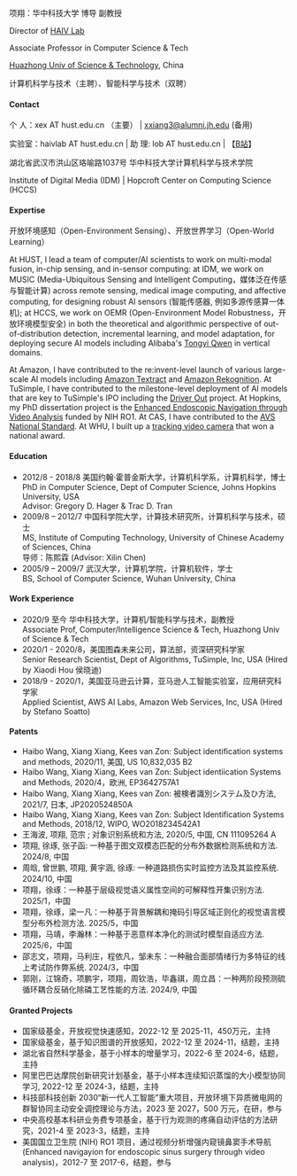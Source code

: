 项翔：华中科技大学 博导 副教授

Director of [HAIV Lab](https://github.com/HAIV-Lab/)

Associate Professor in Computer Science & Tech

[Huazhong Univ of Science & Technology](https://english.hust.edu.cn), China 

计算机科学与技术（主聘）、智能科学与技术（双聘）

#### Contact
个  人：xex AT hust.edu.cn （主要） |  xxiang3@alumni.jh.edu (备用)

实验室：haivlab AT hust.edu.cn | 助  理: lob AT hust.edu.cn | 【[B站](https://space.bilibili.com/1716209957)】

湖北省武汉市洪山区珞喻路1037号 华中科技大学计算机科学与技术学院

Institute of Digital Media (IDM) | Hopcroft Center on Computing Science (HCCS)

#### Expertise

开放环境感知（Open-Environment Sensing）、开放世界学习（Open-World Learning）

At HUST, I lead a team of computer/AI scientists to work on multi-modal fusion, in-chip sensing, and in-sensor computing: at IDM, we work on MUSIC (Media-Ubiquitous Sensing and Intelligent Computing，媒体泛在传感与智能计算) across remote sensing, medical image computing, and affective computing, for designing robust AI sensors (智能传感器, 例如多源传感算一体机); at HCCS, we work on OEMR (Open-Environment Model Robustness，开放环境模型安全) in both the theoretical and algorithmic perspective of out-of-distribution detection, incremental learning, and model adaptation, for deploying secure AI models including Alibaba's [Tongyi Qwen](https://www.alibabacloud.com/en/solutions/generative-ai/qwen) in vertical domains.

At Amazon, I have contributed to the re:invent-level launch of various large-scale AI models including [Amazon Textract](https://aws.amazon.com/textract/) and [Amazon Rekognition](https://aws.amazon.com/rekognition/). At TuSimple, I have contributed to the milestone-level deployment of AI models that are key to TuSimple's IPO including the [Driver Out](https://www.prnewswire.com/news-releases/tusimple-becomes-first-to-successfully-operate-driver-out-fully-autonomous-semi-truck-on-open-public-roads-301451430.html) project. At Hopkins, my PhD dissertation project is the [Enhanced Endoscopic Navigation through Video Analysis](https://cirl.lcsr.jhu.edu/research/enhanced-endoscopic-navigation/) funded by NIH RO1. At CAS, I have contributed to the [AVS National Standard](https://www.avs.org.cn/). At WHU, I built up a [tracking video camera](https://www.jiaodapress.com.cn/Data/BookContent/7871) that won a national award. 

#### Education
- 2012/8 - 2018/8 美国约翰·霍普金斯大学，计算机科学系，计算机科学，博士<br>
PhD in Computer Science, Dept of Computer Science, Johns Hopkins University, USA    
Advisor: Gregory D. Hager & Trac D. Tran   
- 2009/8 – 2012/7 中国科学院大学，计算技术研究所，计算机科学与技术，硕士<br>
MS, Institute of Computing Technology, University of Chinese Academy of Sciences, China    
导师：陈熙霖 (Advisor: Xilin Chen)    
- 2005/9 – 2009/7 武汉大学，计算机学院，计算机软件，学士<br>
BS, School of Computer Science, Wuhan University, China 

#### Work Experience
- 2020/9 至今 华中科技大学，计算机/智能科学与技术，副教授  
Associate Prof, Computer/Intelligence Science & Tech, Huazhong Univ of Science & Tech   
- 2020/1 - 2020/8，美国图森未来公司，算法部，资深研究科学家  
Senior Research Scientist, Dept of Algorithms, TuSimple, Inc, USA (Hired by Xiaodi Hou 侯晓迪)  
- 2018/9 - 2020/1，美国亚马逊云计算，亚马逊人工智能实验室，应用研究科学家  
Applied Scientist, AWS AI Labs, Amazon Web Services, Inc, USA (Hired by Stefano Soatto)  

#### Patents
- Haibo Wang, Xiang Xiang, Kees van Zon: Subject identification systems and methods, 2020/11, 美国, US 10,832,035 B2
- Haibo Wang, Xiang Xiang, Kees van Zon: Subject identiication Systems and Methods, 2020/4，欧洲, EP3642757A1
- Haibo Wang, Xiang Xiang, Kees van Zon: 被検者識別システム及ひ方法, 2021/7, 日本, JP2020524850A
- Haibo Wang, Xiang Xiang, Kees van Zon: Subject Identification Systems and Methods, 2018/12, WIPO, WO2018234542A1
- 王海波, 项翔, 范宗 ; 对象识别系统和方法, 2020/5, 中国, CN 111095264 A
- 项翔, 徐琢, 张子函: ⼀种基于图文双模态匹配的分布外数据检测系统和方法. 2024/8, 中国
- 周晗, 曾世鹏, 项翔, 黄宇涵, 徐琢: ⼀种道路损伤实时监控方法及其监控系统. 2024/10, 中国
- 项翔，徐琢：一种基于层级视觉语义属性空间的可解释性开集识别方法. 2025/1，中国
- 项翔，徐琢，梁一凡：一种基于背景解耦和掩码引导区域正则化的视觉语言模型分布外检测方法. 2025/5，中国
- 项翔，马靖，李瀚林：一种基于恶意样本净化的测试时模型自适应方法. 2025/6，中国
- 邵志文，项翔，马利庄，程依凡，邹未东：一种融合面部情绪行为多特征的线上考试防作弊系统. 2024/3，中国
- 郭刚，江锦奇，项鹏宇，项翔，周钦浩，毕鑫祺，周立昌：一种两阶段预测硫循环耦合反硝化除磷工艺性能的方法. 2024/9, 中国

#### Granted Projects
- 国家级基金，开放视觉快速感知，2022-12 至 2025-11，450万元，主持
- 国家级基金，基于知识图谱的开放感知，2022-12 至 2024-11，结题，主持
- 湖北省自然科学基金，基于小样本的增量学习，2022-6 至 2024-6，结题，主持
- 阿里巴巴达摩院创新研究计划基金，基于小样本连续知识蒸馏的大小模型协同学习, 2022-12 至 2024-3，结题，主持
- 科技部科技创新 2030“新⼀代人工智能”重大项目，开放环境下异质微电网的群智协同主动安全调控理论与方法，2023 至 2027，500 万元，在研，参与
- 中央高校基本科研业务费专项基金，基于行为观测的疼痛自动评估的方法研究，2021-4 至 2023-3，结题，主持
- 美国国立卫生院 (NIH) RO1 项目，通过视频分析增强内窥镜鼻窦手术导航 (Enhanced navigayion for endoscopic sinus surgery through video analysis)，2012-7 至 2017-6，结题，参与


